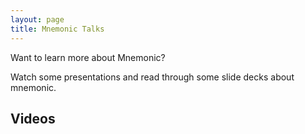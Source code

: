 ```yaml
---
layout: page
title: Mnemonic Talks
---
```


Want to learn more about Mnemonic?

Watch some presentations and read through some slide decks about mnemonic.

## Videos

<!-- * Mnemonic [slides](https://apachebigdata2016.sched.org/speaker/yanping_wang.1uxngcr4)

    <iframe width="595" height="485"
            src="https://www.youtube.com/embed/ABCDE" frameborder="0"
            allowfullscreen>
    </iframe>
    <div style="margin-bottom:5px"> <strong> <a href="https://apachebigdata2016.sched.org/speaker/yanping_wang.1uxngcr4" target="_blank">Bla Talk </a> </strong> by <strong> <a href="https://www.youtube.com/watch?v=UKgjd4ttg8o" target="_blank">Kurt Grutzmacher</a> </strong></div> -->

